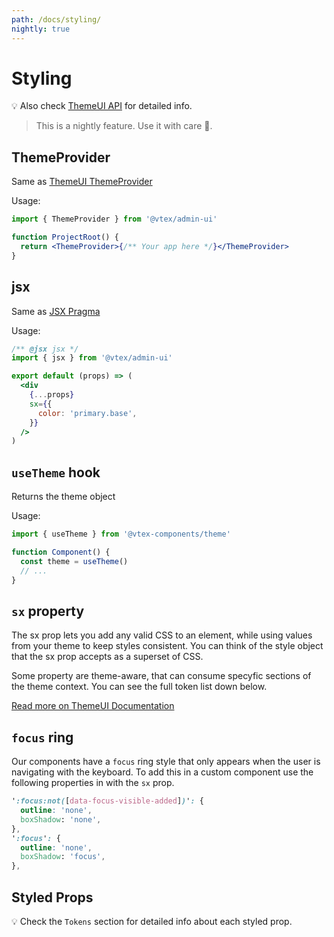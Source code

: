 ```yaml
---
path: /docs/styling/
nightly: true
---
```


# Styling

💡 Also check [ThemeUI API](https://theme-ui.com/api/) for detailed info.

<blockquote nightly="true">
  This is a nightly feature. Use it with care 😬.
</blockquote>

## ThemeProvider

Same as [ThemeUI ThemeProvider](https://theme-ui.com/guides/how-it-works/#themeprovider)

Usage:

```jsx static
import { ThemeProvider } from '@vtex/admin-ui'

function ProjectRoot() {
  return <ThemeProvider>{/** Your app here */}</ThemeProvider>
}
```

## jsx

Same as [JSX Pragma](https://theme-ui.com/guides/how-it-works/#jsx-pragma)

Usage:

```jsx static
/** @jsx jsx */
import { jsx } from '@vtex/admin-ui'

export default (props) => (
  <div
    {...props}
    sx={{
      color: 'primary.base',
    }}
  />
)
```

## `useTheme` hook

Returns the theme object

Usage:

```jsx static
import { useTheme } from '@vtex-components/theme'

function Component() {
  const theme = useTheme()
  // ...
}
```

## `sx` property

The sx prop lets you add any valid CSS to an element, while using values from your theme to keep styles consistent. You can think of the style object that the sx prop accepts as a superset of CSS.

Some property are theme-aware, that can consume specyfic sections of the theme context. You can see the full token list down below.

[Read more on ThemeUI Documentation](https://theme-ui.com/sx-prop)

## `focus` ring

Our components have a `focus` ring style that only appears when the user is navigating with the keyboard. To add this in a custom component use the following properties in with the `sx` prop.

```css
':focus:not([data-focus-visible-added])': {
  outline: 'none',
  boxShadow: 'none',
},
':focus': {
  outline: 'none',
  boxShadow: 'focus',
},
```

## Styled Props

💡 Check the `Tokens` section for detailed info about each styled prop.

